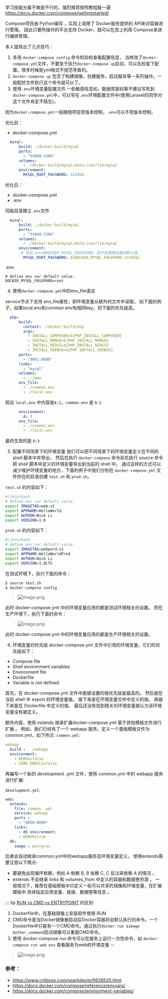 学习技能光看不做是不行的，强烈推荐按照教程敲一遍
https://docs.docker.com/compose/gettingstarted/

Compose项目由 Python编写 ，实现上调用了 Docker服务提供的 API来对容器进行管理。 因此只要所操作的平台支持 Docker，就可以在其上利用 Compose来进行编排管理。

本人提炼出了几点技巧：

1. 多用 `docker-compose config` 
命令校验和查看配置信息，
当修改了`docker-compose.yml`文件，不要急于执行`docker-compose up`启动，可以先检查下配置。很多时候是yml格式不规范导致的。
2. `docker-compose up` 包含了构建镜像，创建服务，启动服务等一系列操作。一般配好文件执行这个命令就可以了。
3. 使用`.env`环境变量配置文件
一些敏感信息如，数据库密码等不建议写死到`docker-compose.yml`中，可以写在`.env`环境配置文件中(使用Laravel的同学对这个文件肯定不陌生)。

因为`docker-compose.yml`一般跟随项目受版本控制，`.env`可以不受版本控制。


优化前：

* docker-compose.yml
```yaml
  mysql:
      build: ./docker-build/mysql
      ports:
        - "33060:3306"
      volumes:
        - ./docker-build/mysql/data:/var/lib/mysql
      environment:
        MYSQL_ROOT_PASSWORD: 123456
```

优化后：

* docker-compose.yml
* .env

同级目录建立`.env`文件
```yaml
  mysql:
      build: ./docker-build/mysql
      ports:
        - "33060:3306"
      volumes:
        - ./docker-build/mysql/data:/var/lib/mysql
      environment:
       # 先从.env找DOCKER_MYSQL_PASSPORD，找不到使用后面的默认值
        MYSQL_ROOT_PASSWORD: ${DOCKER_MYSQL_PASSPORD-123456}
```
.env
```
# define env var default value.
DOCKER_MYSQL_PASSPORD=root
```
4. 使用`docker-compose.yml`中的env_file语法

service节点下支持 env_file属性，即环境变量从额外的文件中读取。
如下面的例子，如果local.env和common.env有相同key。则下面的优先级高。
```yaml
  php:
      build:
        context: ./docker-build/php
        args:
          - INSTALL_COMPOSER=${PHP_INSTALL_COMPOSER}
          - INSTALL_MONGO=${PHP_INSTALL_MONGO}
          - INSTALL_REDIS=${PHP_INSTALL_REDIS}
          - INSTALL_XDEBUG=${PHP_INSTALL_XDEBUG}
      ports:
        - "9001:9000"
      links:
        - "mysql"
      volumes:
        - .:/www
      env_file:
        - ./common.env
        - ./local.env
```
假设 `local.env` 中内容是`A:1`，`common.env` 是 `A:2`
```yaml
      environment:
        A: 3
      env_file:
        - ./common.env
        - ./local.env
```
最终生效的是 `A:3`

5. 配置不同场景下的环境变量
我们可以把不同场景下的环境变量定义在不同的 shell 脚本中并导出，
然后在执行 `docker-compose` 命令前先执行 source 命令把 shell 脚本中定义的环境变量导出到当前的 shell 中。
通过这样的方式可以减少维护环境变量的地方，下面的例子中我们分别在 `docker-compose.yml` 文件所在的目录创建 `test.sh` 和 `prod.sh`。

`test.sh` 的内容如下：
```bash
#!/bin/bash
# define env var default value.
export IMAGETAG=web:v1
export APPNAME=HelloWorld
export AUTHOR=Nick Li
export VERSION=1.0
```

`prod.sh` 的内容如下：
```bash
#!/bin/bash
# define env var default value.
export IMAGETAG=webpord:v1
export APPNAME=HelloWorldProd
export AUTHOR=Nick Li
export VERSION=1.0LTS
```
在测试环境下，执行下面的命令：
```bash
$ source test.sh
$ docker-compose config
```
> ![image.png](https://hexo-blog.pek3b.qingstor.com/upload_images/71414-32568b72759201b7.png?imageMogr2/auto-orient/strip%7CimageView2/2/w/1240)

此时 docker-compose.yml 中的环境变量应用的都是测试环境相关的设置。
而在生产环境下，执行下面的命令：
> ![image.png](https://hexo-blog.pek3b.qingstor.com/upload_images/71414-eae5c194a7265e94.png?imageMogr2/auto-orient/strip%7CimageView2/2/w/1240)

此时 docker-compose.yml 中的环境变量应用的都是生产环境相关的设置。

6. 环境变量的优先级
docker-compose.yml 文件中引用的环境变量，它们的优先级如下：
* Compose file
* Shell environment variables
* Environment file
* Dockerfile
* Variable is not defined

首先，在 docker-compose.yml 文件中直接设置的值优先级是最高的。
然后是在当前 shell 中 export 的环境变量值。
接下来是在环境变量文件中定义的值。
再接下来是在 Dockerfile 中定义的值。
最后还没有找到相关的环境变量就认为该环境变量没有被定义。

额外内容，使用 extends 继承扩展docker-compose.yml
基于其他模板文件进行扩展 。 例如，我们已经有了一个 webapp 服务，定义一个基础模板文件为 common.yml，如下所示:
`common.yml`:
```yaml
webapp
  build : . /webapp 
  environment:
    - DEBUG=false
    - SEND EMAILS=false
```
再编写一个新的 development .yml 文件，使用 common.yml 中的 webapp 服务进行扩展:

`development.yml`:
```yaml
web:
  extends:
    file: common .yml
    service: webapp 
    ports :
      - "8000:8000" 
    links:
      - db environment:
      - DEBUG=true 
  db:
    image : postgres
```
后者会自动继承common.yml中的webapp服务及环境变量定义。 使用extends需要注意以下两点:
* 要避免出现循环依赖，例如 A 依赖 B, B 依赖 C, C 反过来依赖 A 的情况 。
* extends 不会继承 links 和 volumes_from 中定义的容器和数据卷资源 。 一般情况下，推荐在基础模板中只定义一些可以共享的镜像和环境变量，在扩展模板中
具体指定应用变量、链接、数据卷等信息 。

::: tip
 [RUN vs CMD vs ENTRYPOINT](https://www.cnblogs.com/CloudMan6/p/6875834.html) 的区别
1. Dockerfile中，在基础镜像上安装软件使用 RUN
2. CMD命令是当Docker镜像被启动后Docker容器将会默认执行的命令。一个Dockerfile中只能有一个CMD命令。通过执行`docker run $image $other_command`启动镜像可以重载CMD命令。
3. 使用 docker-compose run 命令可以在服务上运行一次性命令，如 `docker-compose run web env` 查看服务为web的环境变量
:::

> ![image.png](https://hexo-blog.pek3b.qingstor.com/upload_images/71414-6592bccf4e94da2c.png?imageMogr2/auto-orient/strip%7CimageView2/2/w/1240)

### 参考：
* https://www.cnblogs.com/sparkdev/p/9826520.html
* https://docs.docker.com/compose/reference/envvars/
* https://docs.docker.com/compose/environment-variables/
